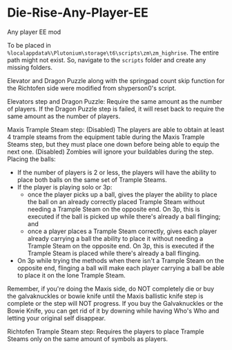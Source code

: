 # Die-Rise-Any-Player-EE
Any player EE mod 

To be placed in `%localappdata%\Plutonium\storage\t6\scripts\zm\zm_highrise`. The entire path might not exist. So, navigate to the `scripts` folder and create any missing folders.

Elevator and Dragon Puzzle along with the springpad count skip function for the Richtofen side were modified from shyperson0's script.

Elevators step and Dragon Puzzle: Require the same amount as the number of players. If the Dragon Puzzle step is failed, it will reset back to require the same amount as the number of players.

Maxis Trample Steam step: (Disabled) The players are able to obtain at least 4 trample steams from the equipment table during the Maxis Trample Steams step, but they must place one down before being able to equip the next one. (Disabled) Zombies will ignore your buildables during the step.  
Placing the balls:
- If the number of players is 2 or less, the players will have the ability to place both balls on the same set of Trample Steams.
- If the player is playing solo or 3p:
  - once the player picks up a ball, gives the player the ability to place the ball on an already correctly placed Trample Steam without needing a Trample Steam on the opposite end. On 3p, this is executed if the ball is picked up while there's already a ball flinging; and
  - once a player places a Trample Steam correctly, gives each player already carrying a ball the ability to place it without needing a Trample Steam on the opposite end. On 3p, this is executed if the Trample Steam is placed while there's already a ball flinging.  
- On 3p while trying the methods when there isn't a Trample Steam on the opposite end, flinging a ball will make each player carrying a ball be able to place it on the lone Trample Steam.

Remember, if you're doing the Maxis side, do NOT completely die or buy the galvaknuckles or bowie knife until the Maxis ballistic knife step is complete or the step will NOT progress. If you buy the Galvaknuckles or the Bowie Knife, you can get rid of it by downing while having Who's Who and letting your original self disappear.

Richtofen Trample Steam step: Requires the players to place Trample Steams only on the same amount of symbols as players.
